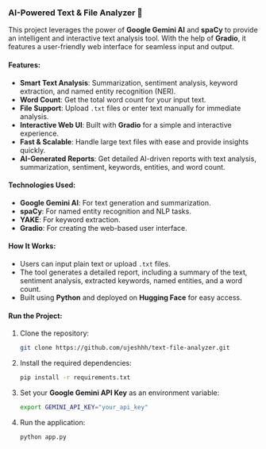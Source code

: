 ### **AI-Powered Text & File Analyzer 🚀**

This project leverages the power of **Google Gemini AI** and **spaCy** to provide an intelligent and interactive text analysis tool. With the help of **Gradio**, it features a user-friendly web interface for seamless input and output.

#### **Features:**
- **Smart Text Analysis**: Summarization, sentiment analysis, keyword extraction, and named entity recognition (NER).
- **Word Count**: Get the total word count for your input text.
- **File Support**: Upload `.txt` files or enter text manually for immediate analysis.
- **Interactive Web UI**: Built with **Gradio** for a simple and interactive experience.
- **Fast & Scalable**: Handle large text files with ease and provide insights quickly.
- **AI-Generated Reports**: Get detailed AI-driven reports with text analysis, summarization, sentiment, keywords, entities, and word count.
  
#### **Technologies Used:**
- **Google Gemini AI**: For text generation and summarization.
- **spaCy**: For named entity recognition and NLP tasks.
- **YAKE**: For keyword extraction.
- **Gradio**: For creating the web-based user interface.
  
#### **How It Works:**
- Users can input plain text or upload `.txt` files.
- The tool generates a detailed report, including a summary of the text, sentiment analysis, extracted keywords, named entities, and a word count.
- Built using **Python** and deployed on **Hugging Face** for easy access.

#### **Run the Project:**
1. Clone the repository:
   ```bash
   git clone https://github.com/ujeshhh/text-file-analyzer.git
   ```
2. Install the required dependencies:
   ```bash
   pip install -r requirements.txt
   ```
3. Set your **Google Gemini API Key** as an environment variable:
   ```bash
   export GEMINI_API_KEY="your_api_key"
   ```
4. Run the application:
   ```bash
   python app.py
